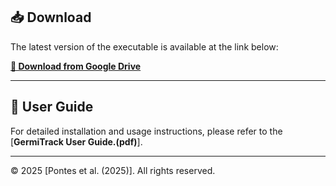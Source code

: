   ## 📥 Download

The latest version of the executable is available at the link below:

[**🔗 Download from Google Drive**](https://drive.google.com/drive/folders/1kq1OSAcVvZnlLMWUqUGBkDOqvg6QfoJR?usp=drive_link)

---

## 📖 User Guide

For detailed installation and usage instructions, please refer to the  
[**GermiTrack User Guide.(pdf)**].

---

© 2025 [Pontes et al. (2025)]. All rights reserved.
